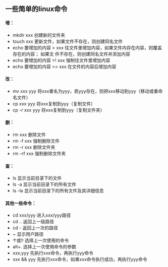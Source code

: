 ## 一些简单的linux命令 
#### 增： 
- mkdir xxx 创建新的文件夹 
- touch xxx 更新文件，如果文件不存在，则创建同名文件 
- echo 要增加的内容 > xxx 往文件里增加内容，如果文件内存在内容，则覆盖存在的内容； 如果文                           件不存在，则创建同名文件并添加内容
- echo 要增加的内容 >! xxx 强制往文件里增加内容 
- echo 要增加的内容 >> xxx 在文件的内容后增加内容
#### 改： 
- mv xxx yyy 将xxx重名为yyy，若yyy存在，则把xxx移动到yyy（移动或重命名文件） 
- cp xxx yyy 将xxx复制到yyy（复制文件） 
- cp -r xxx yyy 将xxx复制到yyy（复制文件夹） 
#### 删： 
- rm xxx 删除文件 
- rm -f xxx 强制删除文件 
- rm -r xxx 删除文件夹 
- rm -rf xxx 强制删除文件夹
#### 查：
- ls 显示当前目录下的文件 
- ls -a 显示当前目录下的所有文件 
- ls -la 显示当前目录下的所有文件及其详细信息
#### 其他一些命令：
- cd xxx/yyy 进入xxx/yyy路径 
- cd .. 返回上一级路径 
- cd - 返回上一次的路径 
- ~ 显示用户路径 
- ↑或!! 选择上一次使用的命令
- alt+. 选择上一次使用命令的参数
- xxx;yyy 先执行xxx命令，再执行yyy命令 
- xxx && yyy 先执行xxx命令，如果xxx命令执行成功，再执行yyy命令
